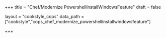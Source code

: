 +++
title = "Chef/Modernize PowershellInstallWindowsFeature"
draft = false

layout = "cookstyle_cops"
data_path = ["cookstyle","cops_chef_modernize_powershellinstallwindowsfeature"]

+++

<!-- The content of this page is automatically generated from the
cops_chef_modernize_powershellinstallwindowsfeature.yml file in github.com/chef/cookstyle/blob/master/docs-chef-io/data/cookstyle/. -->
